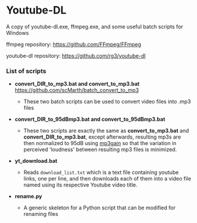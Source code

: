 # Youtube-DL
A copy of youtube-dl.exe, ffmpeg.exe, and some useful batch scripts for Windows

ffmpeg repository: https://github.com/FFmpeg/FFmpeg

youtube-dl repository: https://github.com/rg3/youtube-dl

### List of scripts

- **convert_DIR_to_mp3.bat and convert_to_mp3.bat** https://github.com/scMarth/batch_convert_to_mp3
  - These two batch scripts can be used to convert video files into .mp3 files
  
- **convert_DIR_to_95dBmp3.bat and convert_to_95dBmp3.bat**
  - These two scripts are exactly the same as **convert_to_mp3.bat** and **convert_DIR_to_mp3.bat**, except afterwards, resulting mp3s are then normalized to 95dB using [mp3gain](http://mp3gain.sourceforge.net/) so that the variation in perceived 'loudness' between resulting mp3 files is minimized.
  
- **yt_download.bat**
  - Reads `download_list.txt` which is a text file containing youtube links, one per line, and then downloads each of them into a video file named using its respective Youtube video title.

- **rename.py**
  - A generic skeleton for a Python script that can be modified for renaming files
